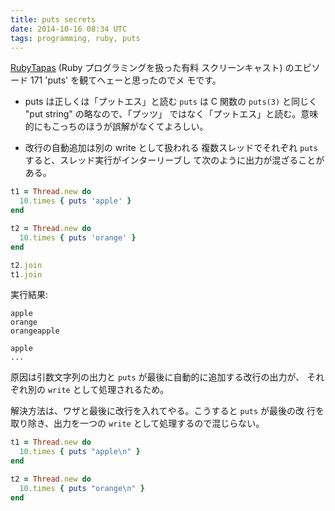 ```yaml
---
title: puts secrets
date: 2014-10-16 08:34 UTC
tags: programming, ruby, puts
---
```


[RubyTapas](http://www.rubytapas.com/) (Ruby プログラミングを扱った有料
スクリーンキャスト) のエピソード 171 'puts' を観てヘェーと思ったのでメ
モです。

* puts は正しくは「プットエス」と読む
  `puts` は C 関数の `puts(3)` と同じく "put string" の略なので、「プッツ」
  ではなく「プットエス」と読む。意味的にもこっちのほうが誤解がなくてよろしい。

* 改行の自動追加は別の write として扱われる
  複数スレッドでそれぞれ `puts` すると、スレッド実行がインターリーブし
  て次のように出力が混ざることがある。

```ruby
t1 = Thread.new do
  10.times { puts 'apple' }
end

t2 = Thread.new do
  10.times { puts 'orange' }
end

t2.join
t1.join
```

実行結果:

```
apple
orange
orangeapple

apple
...
```

原因は引数文字列の出力と `puts` が最後に自動的に追加する改行の出力が、
それぞれ別の `write` として処理されるため。

解決方法は、ワザと最後に改行を入れてやる。こうすると `puts` が最後の改
行を取り除き、出力を一つの `write` として処理するので混じらない。

```ruby
t1 = Thread.new do
  10.times { puts "apple\n" }
end

t2 = Thread.new do
  10.times { puts "orange\n" }
end
```
